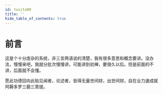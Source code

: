 ```yaml
---
id: tusita00
title: ''
hide_table_of_contents: true
---
```


# 前言

这是个十分庞杂的系统，非三言两语说的清楚，我有很多意思和概念要讲。没办法，慢慢来吧，我就分批次慢慢讲，可能讲到初禅，要很久以后。但是前面的不讲，后面就不会懂。

愿此功德回向此贴见闻者，论述者，皆得无量世间财，出世间财，自在业力速成就阿耨多罗三藐三菩提。